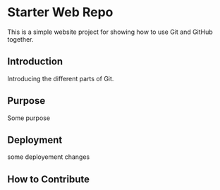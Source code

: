 # Starter Web Repo

This is a simple website project for showing how to use Git and GitHub together.

## Introduction

Introducing the different parts of Git.


## Purpose
Some purpose

## Deployment

some deployement
changes
## How to Contribute